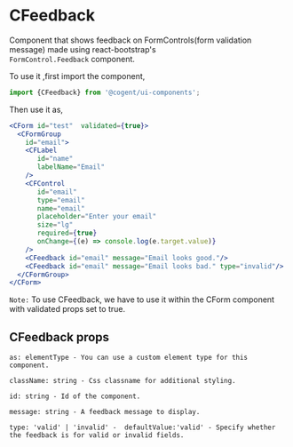 # CFeedback

Component that shows feedback on FormControls(form validation message) made using react-bootstrap's \
`FormControl.Feedback` component.

To use it ,first import the component,

```jsx harmony
import {CFeedback} from '@cogent/ui-components';
```
Then use it as, 

```jsx harmony
<CForm id="test"  validated={true}>
  <CFormGroup
    id="email">
    <CFLabel
       id="name"
       labelName="Email"
    />
    <CFControl
       id="email"
       type="email"
       name="email"
       placeholder="Enter your email"
       size="lg"
       required={true}
       onChange={(e) => console.log(e.target.value)}
    />
    <CFeedback id="email" message="Email looks good."/>
    <CFeedback id="email" message="Email looks bad." type="invalid"/>
  </CFormGroup>
</CForm>
```
``Note:`` To use CFeedback, we have to use it within the CForm component with validated props set to true.
## CFeedback props

```text
as: elementType - You can use a custom element type for this component.

className: string - Css classname for additional styling.

id: string - Id of the component.

message: string - A feedback message to display.

type: 'valid' | 'invalid' -  defaultValue:'valid' - Specify whether the feedback is for valid or invalid fields.                                                  
```